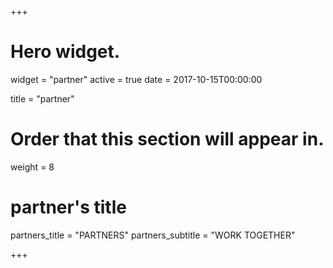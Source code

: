+++
# Hero widget.
widget = "partner"
active = true
date = 2017-10-15T00:00:00

title = "partner"

# Order that this section will appear in.
weight = 8

# partner's title
partners_title = "PARTNERS"
partners_subtitle = "WORK TOGETHER"

+++